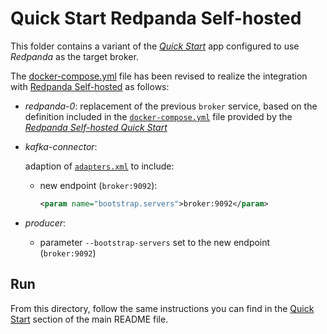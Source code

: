 # Quick Start Redpanda Self-hosted

This folder contains a variant of the [_Quick Start_](../../README.md#quick-start-set-up-in-5-minutes) app configured to use _Redpanda_ as the target broker.

The [docker-compose.yml](docker-compose.yml) file has been revised to realize the integration with [Redpanda Self-hosted](https://docs.redpanda.com/current/get-started/quick-start/) as follows:

- _redpanda-0_: replacement of the previous `broker` service, based on the definition included in the [`docker-compose.yml`](https://docs.redpanda.com/redpanda-labs/docker-compose/_attachments/single-broker/docker-compose.yml) file provided by the [_Redpanda Self-hosted Quick Start_](https://docs.redpanda.com/current/get-started/quick-start/)

- _kafka-connector_:

  adaption of [`adapters.xml`](./adapters.xml) to include:
  - new endpoint (`broker:9092`):
    ```xml
    <param name="bootstrap.servers">broker:9092</param>
    ```
- _producer_:
  - parameter `--bootstrap-servers` set to the new endpoint (`broker:9092`)


## Run

From this directory, follow the same instructions you can find in the [Quick Start](../../README.md#run) section of the main README file.
